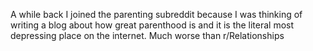 A while back I joined the parenting subreddit because I was thinking of writing a blog about how great parenthood is and it is the literal most depressing place on the internet. Much worse than r/Relationships

